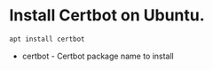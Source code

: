 # Install Certbot on Ubuntu.

```bash
apt install certbot
```

- certbot - Certbot package name to install

